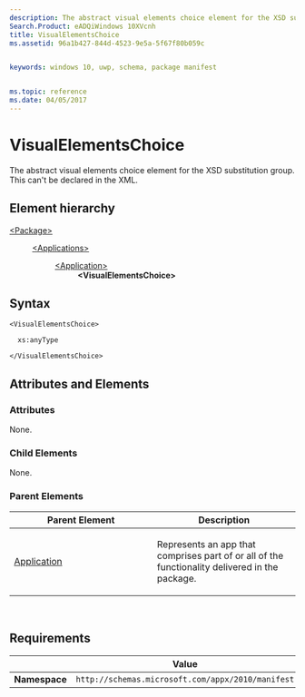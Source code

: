 ```yaml
---
description: The abstract visual elements choice element for the XSD substitution group.
Search.Product: eADQiWindows 10XVcnh
title: VisualElementsChoice
ms.assetid: 96a1b427-844d-4523-9e5a-5f67f80b059c


keywords: windows 10, uwp, schema, package manifest


ms.topic: reference
ms.date: 04/05/2017
---
```


# VisualElementsChoice

The abstract visual elements choice element for the XSD substitution group. This can't be declared in the XML.

## Element hierarchy

<dl>
<dt><a href="element-package.md">&lt;Package&gt;</a></dt>
<dd>
<dl>
<dt><a href="element-applications.md">&lt;Applications&gt;</a></dt>
<dd>
<dl>
<dt><a href="element-application.md">&lt;Application&gt;</a></dt>
<dd><b>&lt;VisualElementsChoice&gt;</b></dd>
</dl>
</dd>
</dl>
</dd>
</dl>

## Syntax

``` syntax
<VisualElementsChoice>

  xs:anyType

</VisualElementsChoice>
```

## Attributes and Elements


### Attributes

None.

### Child Elements

None.

### Parent Elements

<table>
<colgroup>
<col width="50%" />
<col width="50%" />
</colgroup>
<thead>
<tr class="header">
<th>Parent Element</th>
<th>Description</th>
</tr>
</thead>
<tbody>
<tr class="odd">
<td><a href="element-application.md">Application</a> </td>
<td><p>Represents an app that comprises part of or all of the functionality delivered in the package.</p></td>
</tr>
</tbody>
</table>

 

## Requirements

|               |     Value                                                        |
|---------------|-------------------------------------------------------------|
| **Namespace** | `http://schemas.microsoft.com/appx/2010/manifest` |

 

 



